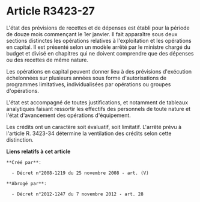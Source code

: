 # Article R3423-27

L'état des prévisions de recettes et de dépenses est établi pour la période de douze mois commençant le 1er janvier. Il fait
apparaître sous deux sections distinctes les opérations relatives à l'exploitation et les opérations en capital. Il est
présenté selon un modèle arrêté par le ministre chargé du budget et divisé en chapitres qui ne doivent comprendre que des
dépenses ou des recettes de même nature.

Les opérations en capital peuvent donner lieu à des prévisions d'exécution échelonnées sur plusieurs années sous forme
d'autorisations de programmes limitatives, individualisées par opérations ou groupes d'opérations.

L'état est accompagné de toutes justifications, et notamment de tableaux analytiques faisant ressortir les effectifs des
personnels de toute nature et l'état d'avancement des opérations d'équipement.

Les crédits ont un caractère soit évaluatif, soit limitatif. L'arrêté prévu à l'article R. 3423-34 détermine la ventilation
des crédits selon cette distinction.

**Liens relatifs à cet article**

	**Créé par**:

	  - Décret n°2008-1219 du 25 novembre 2008 - art. (V)

	**Abrogé par**:

	  - Décret n°2012-1247 du 7 novembre 2012 - art. 28
